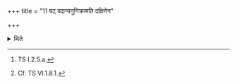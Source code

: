 +++
title = "11 षट् पदान्यनुनिक्रामति दक्षिणेन"

+++

<details><summary>थिते</summary>

11. With each (of the six formulae beginning with) vasvyasi[^1] (respectively) he steps after (the cow) with his right foot into the six foot-prints of her right fore-leg.[^2]  

[^1]: TS I.2.5.a.  

[^2]: Cf. TS VI.1.8.1.
</details>
